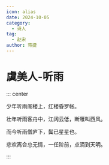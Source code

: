 ```yaml
---
icon: alias
date: 2024-10-05
category:
  - 诗人
tag:
  - 赵宋
author: 蒋捷
---
```


# 虞美人-听雨

<!-- more -->




::: center 

少年听雨阁楼上，红楼昏罗帐。

壮年听雨客舟中，江阔云低，断雁叫西风。

而今听雨僧庐下，鬓已星星也。

悲欢离合总无情，一任阶前，点滴到天明。

:::
